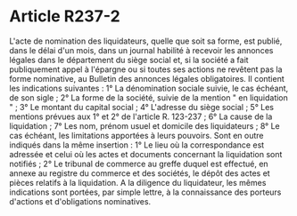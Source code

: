 # Article R237-2

L'acte de nomination des liquidateurs, quelle que soit sa forme, est publié, dans le délai d'un mois, dans un journal habilité à recevoir les annonces légales dans le département du siège social et, si la société a fait publiquement appel à l'épargne ou si toutes ses actions ne revêtent pas la forme nominative, au Bulletin des annonces légales obligatoires.   Il contient les indications suivantes :   1° La dénomination sociale suivie, le cas échéant, de son sigle ;   2° La forme de la société, suivie de la mention " en liquidation " ;   3° Le montant du capital social ;   4° L'adresse du siège social ;   5° Les mentions prévues aux 1° et 2° de l'article R. 123-237 ;   6° La cause de la liquidation ;   7° Les nom, prénom usuel et domicile des liquidateurs ;   8° Le cas échéant, les limitations apportées à leurs pouvoirs.   Sont en outre indiqués dans la même insertion :   1° Le lieu où la correspondance est adressée et celui où les actes et documents concernant la liquidation sont notifiés ;   2° Le tribunal de commerce au greffe duquel est effectué, en annexe au registre du commerce et des sociétés, le dépôt des actes et pièces relatifs à la liquidation.   A la diligence du liquidateur, les mêmes indications sont portées, par simple lettre, à la connaissance des porteurs d'actions et d'obligations nominatives.